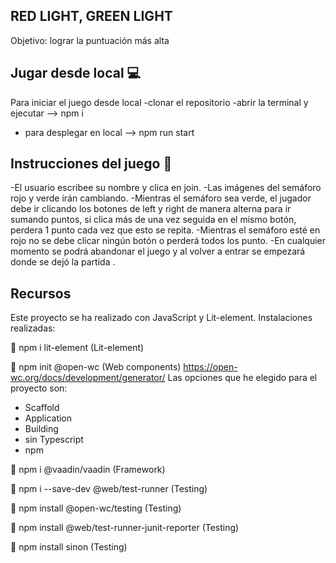 ## RED LIGHT, GREEN LIGHT

Objetivo: lograr la puntuación más alta
## Jugar desde local 💻

Para iniciar el juego desde local
-clonar el repositorio
-abrir la terminal y ejecutar --> npm i
- para desplegar en local --> npm run start


## Instrucciones del juego 🚦

-El usuario escribee su nombre y clica en join. 
-Las imágenes del semáforo  rojo y verde irán cambiando. 
-Mientras el semáforo sea verde, el jugador debe ir clicando los botones de left y right de manera alterna para ir sumando puntos, si clica más de una vez seguida en el mismo botón, perdera 1 punto cada vez que esto se repita.
-Mientras el semáforo esté en rojo no se debe clicar ningún botón o perderá todos los punto.
-En cualquier momento se podrá abandonar el juego y al volver a entrar se empezará donde se dejó la partida .
## Recursos

Este proyecto se ha realizado con JavaScript y Lit-element.
Instalaciones realizadas:

🔹 npm i lit-element                                 (Lit-element)

🔹 npm init @open-wc                                 (Web components)
   https://open-wc.org/docs/development/generator/
   Las opciones que he elegido para el proyecto son:
   - Scaffold
   - Application
   - Building
   - sin Typescript
   - npm

🔹 npm i @vaadin/vaadin                              (Framework)

🔹 npm i --save-dev @web/test-runner                 (Testing)

🔹 npm install @open-wc/testing                      (Testing)

🔹 npm install @web/test-runner-junit-reporter       (Testing)

🔹 npm install sinon                                 (Testing)


